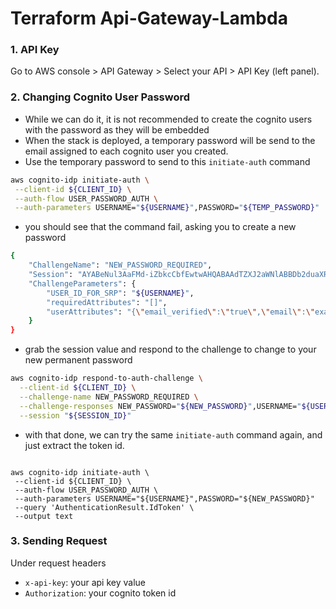 # Terraform Api-Gateway-Lambda

### 1. API Key

Go to AWS console > API Gateway > Select your API > API Key (left panel).

### 2. Changing Cognito User Password

 - While we can do it, it is not recommended to create the cognito users with the password as they will be embedded 
 - When the stack is deployed, a temporary password will be send to the email assigned to each cognito user you created.
 - Use the temporary password to send to this `initiate-auth` command

```bash
aws cognito-idp initiate-auth \
 --client-id ${CLIENT_ID} \
 --auth-flow USER_PASSWORD_AUTH \
 --auth-parameters USERNAME="${USERNAME}",PASSWORD="${TEMP_PASSWORD}"
```
  
 - you should see that the command fail, asking you to create a new password

```bash
{
    "ChallengeName": "NEW_PASSWORD_REQUIRED",
    "Session": "AYABeNul3AaFMd-iZbkcCbfEwtwAHQABAAdTZXJ2aWNlABBDb2duaXRvxxx",
    "ChallengeParameters": {
        "USER_ID_FOR_SRP": "${USERNAME}",
        "requiredAttributes": "[]",
        "userAttributes": "{\"email_verified\":\"true\",\"email\":\"example@gmail.com\"}"
    }
}
```

 - grab the session value and respond to the challenge to change to your new permanent password

```bash
aws cognito-idp respond-to-auth-challenge \
  --client-id ${CLIENT_ID} \
  --challenge-name NEW_PASSWORD_REQUIRED \
  --challenge-responses NEW_PASSWORD="${NEW_PASSWORD}",USERNAME="${USERNAME}" \
  --session "${SESSION_ID}"
```

 - with that done, we can try the same `initiate-auth` command again, and just extract the token id.

```

aws cognito-idp initiate-auth \
 --client-id ${CLIENT_ID} \
 --auth-flow USER_PASSWORD_AUTH \
 --auth-parameters USERNAME="${USERNAME}",PASSWORD="${NEW_PASSWORD}"
 --query 'AuthenticationResult.IdToken' \
 --output text
```

### 3. Sending Request

Under request headers

- `x-api-key`: your api key value
- `Authorization`: your cognito token id
